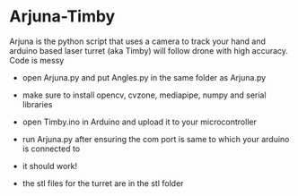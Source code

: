 # Arjuna-Timby  
Arjuna is the python script that uses a camera to track your hand and arduino based laser turret (aka Timby) will follow drone with high accuracy.   
Code is messy 
- open Arjuna.py and put Angles.py in the same folder as Arjuna.py
- make sure to install opencv, cvzone, mediapipe, numpy and serial libraries
- open Timby.ino in Arduino and upload it to your microcontroller
- run Arjuna.py after ensuring the com port is same to which your arduino is connected to
- it should work!

- the stl files for the turret are in the stl folder

